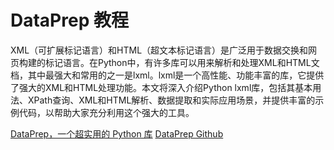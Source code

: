 # DataPrep 教程

<show-structure depth="2"/>

XML（可扩展标记语言）和HTML（超文本标记语言）是广泛用于数据交换和网页构建的标记语言。在Python中，有许多库可以用来解析和处理XML和HTML文档，其中最强大和常用的之一是lxml。lxml是一个高性能、功能丰富的库，它提供了强大的XML和HTML处理功能。本文将深入介绍Python lxml库，包括其基本用法、XPath查询、XML和HTML解析、数据提取和实际应用场景，并提供丰富的示例代码，以帮助大家充分利用这个强大的工具。


<seealso>
<category ref="ref_docs">
    <a href="https://mp.weixin.qq.com/s/fX0d9O_yQGBsPGiysxv8Qgs">DataPrep，一个超实用的 Python 库</a>
</category>
<category ref="ref_github">
    <a href="https://github.com/sfu-db/dataprep">DataPrep Github</a>
</category>
<category ref="ref_issues"></category>
<category ref="ref_hf"></category>
<category ref="ref_ms"></category>
</seealso>